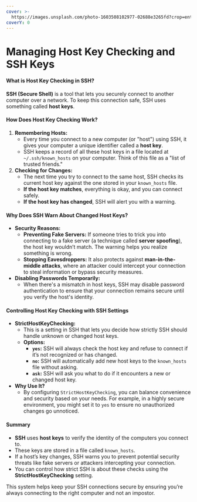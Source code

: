 ```yaml
---
cover: >-
  https://images.unsplash.com/photo-1603508102977-02688e3265fd?crop=entropy&cs=srgb&fm=jpg&ixid=M3wxOTcwMjR8MHwxfHNlYXJjaHw3fHxrZXlzfGVufDB8fHx8MTcyOTQ4NjQ5N3ww&ixlib=rb-4.0.3&q=85
coverY: 0
---
```


# Managing Host Key Checking and SSH Keys

#### **What is Host Key Checking in SSH?**

**SSH (Secure Shell)** is a tool that lets you securely connect to another computer over a network. To keep this connection safe, SSH uses something called **host keys**.

#### **How Does Host Key Checking Work?**

1. **Remembering Hosts:**
   * Every time you connect to a new computer (or "host") using SSH, it gives your computer a unique identifier called a **host key**.
   * SSH keeps a record of all these host keys in a file located at `~/.ssh/known_hosts` on your computer. Think of this file as a "list of trusted friends."
2. **Checking for Changes:**
   * The next time you try to connect to the same host, SSH checks its current host key against the one stored in your `known_hosts` file.
   * **If the host key matches**, everything is okay, and you can connect safely.
   * **If the host key has changed**, SSH will alert you with a warning.

#### **Why Does SSH Warn About Changed Host Keys?**

* **Security Reasons:**
  * **Preventing Fake Servers:** If someone tries to trick you into connecting to a fake server (a technique called **server spoofing**), the host key wouldn’t match. The warning helps you realize something is wrong.
  * **Stopping Eavesdroppers:** It also protects against **man-in-the-middle attacks**, where an attacker could intercept your connection to steal information or bypass security measures.
* **Disabling Passwords Temporarily:**
  * When there's a mismatch in host keys, SSH may disable password authentication to ensure that your connection remains secure until you verify the host's identity.

#### **Controlling Host Key Checking with SSH Settings**

* **StrictHostKeyChecking:**
  * This is a setting in SSH that lets you decide how strictly SSH should handle unknown or changed host keys.
  * **Options:**
    * **`yes`:** SSH will always check the host key and refuse to connect if it’s not recognized or has changed.
    * **`no`:** SSH will automatically add new host keys to the `known_hosts` file without asking.
    * **`ask`:** SSH will ask you what to do if it encounters a new or changed host key.
* **Why Use It?**
  * By configuring `StrictHostKeyChecking`, you can balance convenience and security based on your needs. For example, in a highly secure environment, you might set it to `yes` to ensure no unauthorized changes go unnoticed.

#### **Summary**

* **SSH** uses **host keys** to verify the identity of the computers you connect to.
* These keys are stored in a file called `known_hosts`.
* If a host’s key changes, SSH warns you to prevent potential security threats like fake servers or attackers intercepting your connection.
* You can control how strict SSH is about these checks using the **StrictHostKeyChecking** setting.

This system helps keep your SSH connections secure by ensuring you’re always connecting to the right computer and not an impostor.
